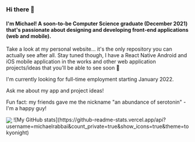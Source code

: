 ### Hi there 👋

#### I'm Michael! A soon-to-be Computer Science graduate (December 2021) that's passionate about designing and developing front-end applications (web and mobile).

Take a look at my personal website... it's the only repository you can actually see after all. Stay tuned though, I have a React Native Android and iOS mobile application in the works and other web application projects/ideas that you'll be able to see soon 👀

I'm currently looking for full-time employment starting January 2022.

Ask me about my app and project ideas!

Fun fact: my friends gave me the nickname "an abundance of serotonin" - I'm a happy guy!

<img align="center" src="https://github-readme-stats.vercel.app/api/top-langs/?username=michaelrabbai&theme=tokyonight&layout=compact" />
![My GitHub stats](https://github-readme-stats.vercel.app/api?username=michaelrabbai&count_private=true&show_icons=true&theme=tokyonight)

<!--
**michaelrabbai/michaelrabbai** is a ✨ _special_ ✨ repository because its `README.md` (this file) appears on your GitHub profile.

Here are some ideas to get you started:

- 🔭 I’m currently working on ...
- 🌱 I’m currently learning ...
- 👯 I’m looking to collaborate on ...
- 🤔 I’m looking for help with ...
- 💬 Ask me about ...
- 📫 How to reach me: ...
- 😄 Pronouns: ...
- ⚡ Fun fact: ...
-->
